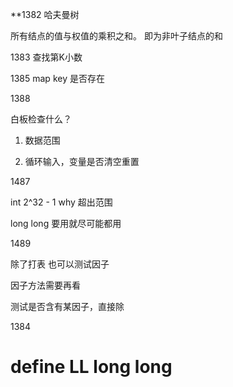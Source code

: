 
**1382  哈夫曼树

所有结点的值与权值的乘积之和。 即为非叶子结点的和


1383 查找第K小数

1385 map key 是否存在



1388


白板检查什么？

1. 数据范围

2. 循环输入，变量是否清空重置



1487

int 2^32 - 1 why 超出范围

long long 要用就尽可能都用


1489

除了打表 也可以测试因子

因子方法需要再看


测试是否含有某因子，直接除


1384

# define LL long long 